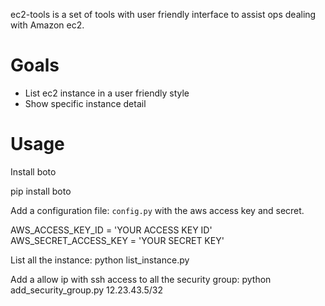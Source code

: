 ec2-tools is a set of tools with user friendly interface to assist ops dealing with Amazon ec2.

# Goals

* List ec2 instance in a user friendly style
* Show specific instance detail

# Usage

Install boto

 pip install boto

Add a configuration file: `config.py` with the aws access key and secret.

 AWS_ACCESS_KEY_ID = 'YOUR ACCESS KEY ID'
 AWS_SECRET_ACCESS_KEY = 'YOUR SECRET KEY'
 
List all the instance:
 python list_instance.py

Add a allow ip with ssh access to all the security group:
 python add_security_group.py 12.23.43.5/32
